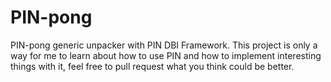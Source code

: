 # PIN-pong
PIN-pong generic unpacker with PIN DBI Framework. This project is only a way for me to learn about how to use PIN and how to implement interesting things with it, feel free to pull request what you think could be better.
